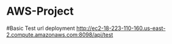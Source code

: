 # AWS-Project

#Basic Test url deployment
http://ec2-18-223-110-160.us-east-2.compute.amazonaws.com:8098/api/test

